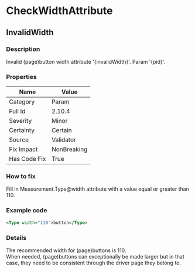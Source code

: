 ﻿---  
uid: Validator_2_10_4  
---

# CheckWidthAttribute

## InvalidWidth

### Description

Invalid (page)button width attribute '{invalidWidth}'. Param '{pid}'.

### Properties

| Name         | Value       |
| ------------ | ----------- |
| Category     | Param       |
| Full Id      | 2.10.4      |
| Severity     | Minor       |
| Certainty    | Certain     |
| Source       | Validator   |
| Fix Impact   | NonBreaking |
| Has Code Fix | True        |

### How to fix

Fill in Measurement.Type@width attribute with a value equal or greater than 110.

### Example code

```xml
<Type width="110">button</Type>
```

### Details

The recommended width for (page)buttons is 110.  
When needed, (page)buttons can exceptionally be made larger but in that case, they need to be consistent through the driver page they belong to.
